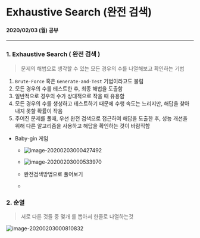 # Exhaustive Search (완전 검색)

#### 2020/02/03 (월) 공부

___



### 1. Exhaustive Search ( 완전 검색 )

> 문제의 해법으로 생각할 수 있는 모든 경우의 수를 나열해보고 확인하는 기법

1. `Brute-Force` 혹은 `Generate-and-Test` 기법이라고도 불림
2. 모든 경우의 수를 테스트한 후, 최종 해법을 도출함
3. 일반적으로 경우의 수가 상대적으로 작을 때 유용함
4. 모든 경우의 수를 생성하고 테스트하기 때문에 수행 속도는 느리지만,
   해답을 찾아내지 못할 확률이 작음
5. 주어진 문제를 풀때, 우선 완전 검색으로 접근하여 해답을 도출한 후,
   성능 개선을 위해 다른 알고리즘을 사용하고 해답을 확인하는 것이 바람직함



- Baby-gin 게임

  - ![image-20200203000427492](C:\Users\kjaeg\AppData\Roaming\Typora\typora-user-images\image-20200203000427492.png)

    

  - ![image-20200203000533970](C:\Users\kjaeg\AppData\Roaming\Typora\typora-user-images\image-20200203000533970.png)

    

  - 완전검색방법으로 풀어보기

  - 



### 2. 순열

> 서로 다른 것들 중 몇개 를 뽑아서 한줄로 나열하는것

![image-20200203000810832](C:\Users\kjaeg\AppData\Roaming\Typora\typora-user-images\image-20200203000810832.png)



